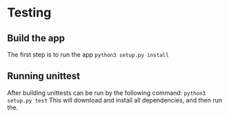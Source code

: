 # Testing

## Build the app
The first step is to run the app
```python3 setup.py install```

## Running unittest
After building unittests can be run by the following command:
```python3 setup.py test```
This will download and install all dependencies, and then run the.
